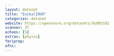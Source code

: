 ```yaml
---
layout: dataset
title: "EuskalIBUR"
categories: dataset
website: https://openneuro.org/datasets/ds003192
scanner: 3T
echoes: [5]
extras: [physio]
fmriprep:
afni:
---
```

